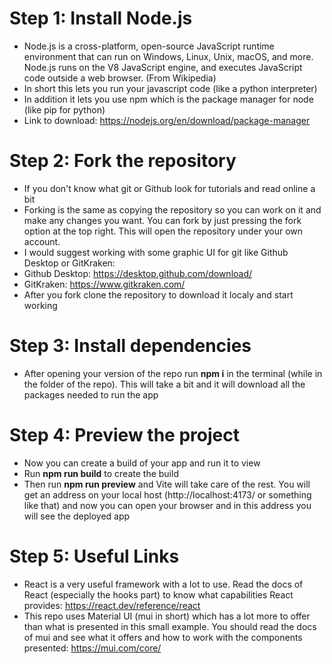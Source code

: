 # Step 1: Install Node.js
- Node.js is a cross-platform, open-source JavaScript runtime environment that can run on Windows, Linux, Unix, macOS, and more. Node.js runs on the V8 JavaScript engine, and executes JavaScript code outside a web browser. (From Wikipedia)
- In short this lets you run your javascript code (like a python interpreter)
- In addition it lets you use npm which is the package manager for node (like pip for python)
- Link to download: https://nodejs.org/en/download/package-manager

# Step 2: Fork the repository
- If you don't know what git or Github look for tutorials and read online a bit
- Forking is the same as copying the repository so you can work on it and make any changes you want. You can fork by just pressing the fork option at the top right. This will open the repository under your own account.
- I would suggest working with some graphic UI for git like Github Desktop or GitKraken:
- Github Desktop: https://desktop.github.com/download/
- GitKraken: https://www.gitkraken.com/
- After you fork clone the repository to download it localy and start working

# Step 3: Install dependencies
- After opening your version of the repo run **npm i** in the terminal (while in the folder of the repo). This will take a bit and it will download all the packages needed to run the app

# Step 4: Preview the project
- Now you can create a build of your app and run it to view
- Run **npm run build** to create the build
- Then run **npm run preview** and Vite will take care of the rest. You will get an address on your local host (http://localhost:4173/ or something like that) and now you can open your browser and in this address you will see the deployed app

# Step 5: Useful Links
- React is a very useful framework with a lot to use. Read the docs of React (especially the hooks part) to know what capabilities React provides: https://react.dev/reference/react
- This repo uses Material UI (mui in short) which has a lot more to offer than what is presented in this small example. You should read the docs of mui and see what it offers and how to work with the components presented: https://mui.com/core/
